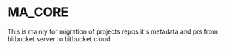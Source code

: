 # MA_CORE
This is mainly for migration of projects repos it's metadata and prs from bitbucket server to bitbucket cloud
